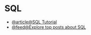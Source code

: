 # SQL

- [@article@SQL Tutorial](https://www.sqltutorial.org/)
- [@feed@Explore top posts about SQL](https://app.daily.dev/tags/sql?ref=roadmapsh)
